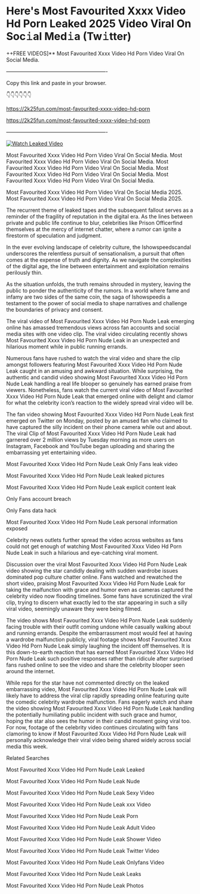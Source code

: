 # Here's Most Favourited Xxxx Video Hd Porn Leaked 2025 Video Viral On Soc𝚒al Med𝚒a (Tw𝚒tter)

++FREE VIDEOS]** Most Favourited Xxxx Video Hd Porn Video Viral On Social Media.

———————————————————-

Copy this link and paste in your browser.

👇👇👇👇👇👇

https://2k25fun.com/most-favourited-xxxx-video-hd-porn

https://2k25fun.com/most-favourited-xxxx-video-hd-porn

———————————————————-

[![Watch Leaked Video](https://miro.medium.com/v2/resize:fit:828/format:webp/1*cilzJN44JGOrTw9NJCrNHA.gif "Watch Leaked Video")](https://2k25fun.com/most-favourited-xxxx-video-hd-porn)

Most Favourited Xxxx Video Hd Porn Video Viral On Social Media. Most Favourited Xxxx Video Hd Porn Video Viral On Social Media. Most Favourited Xxxx Video Hd Porn Video Viral On Social Media. Most Favourited Xxxx Video Hd Porn Video Viral On Social Media. Most Favourited Xxxx Video Hd Porn Video Viral On Social Media.

Most Favourited Xxxx Video Hd Porn Video Viral On Social Media 2025. Most Favourited Xxxx Video Hd Porn Video Viral On Social Media 2025.

The recurrent theme of leaked tapes and the subsequent fallout serves as a reminder of the fragility of reputation in the digital era. As the lines between private and public life continue to blur, celebrities like Prison Officerfind themselves at the mercy of internet chatter, where a rumor can ignite a firestorm of speculation and judgment.

In the ever evolving landscape of celebrity culture, the Ishowspeedscandal underscores the relentless pursuit of sensationalism, a pursuit that often comes at the expense of truth and dignity. As we navigate the complexities of the digital age, the line between entertainment and exploitation remains perilously thin.

As the situation unfolds, the truth remains shrouded in mystery, leaving the public to ponder the authenticity of the rumors. In a world where fame and infamy are two sides of the same coin, the saga of Ishowspeedis a testament to the power of social media to shape narratives and challenge the boundaries of privacy and consent.

The viral video of Most Favourited Xxxx Video Hd Porn Nude Leak emerging online has amassed tremendous views across fan accounts and social media sites with one video clip. The viral video circulating recently shows Most Favourited Xxxx Video Hd Porn Nude Leak in an unexpected and hilarious moment while in public running errands.

Numerous fans have rushed to watch the viral video and share the clip amongst followers featuring Most Favourited Xxxx Video Hd Porn Nude Leak caught in an amusing and awkward situation. While surprising, the authentic and candid video showing Most Favourited Xxxx Video Hd Porn Nude Leak handling a real life blooper so genuinely has earned praise from viewers. Nonetheless, fans watch the current viral video of Most Favourited Xxxx Video Hd Porn Nude Leak that emerged online with delight and clamor for what the celebrity icon’s reaction to the widely spread viral video will be.

The fan video showing Most Favourited Xxxx Video Hd Porn Nude Leak first emerged on Twitter on Monday, posted by an amused fan who claimed to have captured the silly incident on their phone camera while out and about. The viral Clip of Most Favourited Xxxx Video Hd Porn Nude Leak had garnered over 2 million views by Tuesday morning as more users on Instagram, Facebook and YouTube began uploading and sharing the embarrassing yet entertaining video.

Most Favourited Xxxx Video Hd Porn Nude Leak Only Fans leak video

Most Favourited Xxxx Video Hd Porn Nude Leak leaked pictures

Most Favourited Xxxx Video Hd Porn Nude Leak explicit content leak

Only Fans account breach

Only Fans data hack

Most Favourited Xxxx Video Hd Porn Nude Leak personal information exposed

Celebrity news outlets further spread the video across websites as fans could not get enough of watching Most Favourited Xxxx Video Hd Porn Nude Leak in such a hilarious and eye-catching viral moment.

Discussion over the viral Most Favourited Xxxx Video Hd Porn Nude Leak video showing the star candidly dealing with sudden wardrobe issues dominated pop culture chatter online. Fans watched and rewatched the short video, praising Most Favourited Xxxx Video Hd Porn Nude Leak for taking the malfunction with grace and humor even as cameras captured the celebrity video now flooding timelines. Some fans have scrutinized the viral clip, trying to discern what exactly led to the star appearing in such a silly viral video, seemingly unaware they were being filmed.

The video shows Most Favourited Xxxx Video Hd Porn Nude Leak suddenly facing trouble with their outfit coming undone while casually walking about and running errands. Despite the embarrassment most would feel at having a wardrobe malfunction publicly, viral footage shows Most Favourited Xxxx Video Hd Porn Nude Leak simply laughing the incident off themselves. It is this down-to-earth reaction that has earned Most Favourited Xxxx Video Hd Porn Nude Leak such positive responses rather than ridicule after surprised fans rushed online to see the video and share the celebrity blooper seen around the internet.

While reps for the star have not commented directly on the leaked embarrassing video, Most Favourited Xxxx Video Hd Porn Nude Leak will likely have to address the viral clip rapidly spreading online featuring quite the comedic celebrity wardrobe malfunction. Fans eagerly watch and share the video showing Most Favourited Xxxx Video Hd Porn Nude Leak handling the potentially humiliating public incident with such grace and humor, hoping the star also sees the humor in their candid moment going viral too. For now, footage of the celebrity video continues circulating with fans clamoring to know if Most Favourited Xxxx Video Hd Porn Nude Leak will personally acknowledge their viral video being shared widely across social media this week.

Related Searches

Most Favourited Xxxx Video Hd Porn Nude Leak Leaked

Most Favourited Xxxx Video Hd Porn Nude Leak Nude

Most Favourited Xxxx Video Hd Porn Nude Leak Sexy Video

Most Favourited Xxxx Video Hd Porn Nude Leak xxx Video

Most Favourited Xxxx Video Hd Porn Nude Leak Porn

Most Favourited Xxxx Video Hd Porn Nude Leak Adult Video

Most Favourited Xxxx Video Hd Porn Nude Leak Shower Video

Most Favourited Xxxx Video Hd Porn Nude Leak Twitter Video

Most Favourited Xxxx Video Hd Porn Nude Leak Onlyfans Video

Most Favourited Xxxx Video Hd Porn Nude Leak Leaks

Most Favourited Xxxx Video Hd Porn Nude Leak Photos